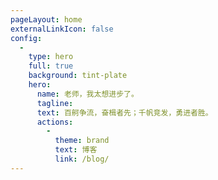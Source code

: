 ```yaml
---
pageLayout: home
externalLinkIcon: false
config:
  -
    type: hero
    full: true
    background: tint-plate
    hero:
      name: 老师，我太想进步了。
      tagline: 
      text: 百舸争流，奋楫者先；千帆竞发，勇进者胜。
      actions:
        -
          theme: brand
          text: 博客
          link: /blog/
---
```


